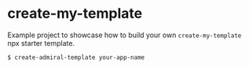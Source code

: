 # create-my-template

Example project to showcase how to build your own `create-my-template` npx starter template.

```bash
$ create-admiral-template your-app-name
```
